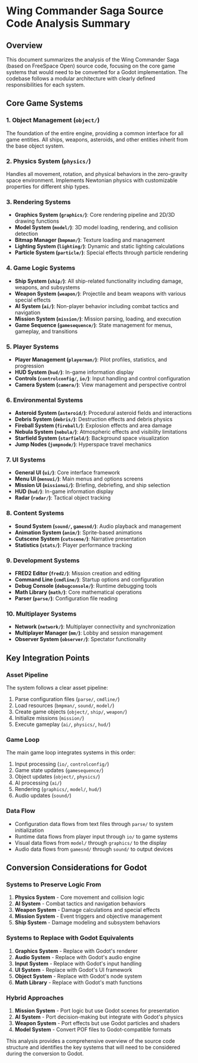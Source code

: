 # Wing Commander Saga Source Code Analysis Summary

## Overview
This document summarizes the analysis of the Wing Commander Saga (based on FreeSpace Open) source code, focusing on the core game systems that would need to be converted for a Godot implementation. The codebase follows a modular architecture with clearly defined responsibilities for each system.

## Core Game Systems

### 1. Object Management (`object/`)
The foundation of the entire engine, providing a common interface for all game entities. All ships, weapons, asteroids, and other entities inherit from the base object system.

### 2. Physics System (`physics/`)
Handles all movement, rotation, and physical behaviors in the zero-gravity space environment. Implements Newtonian physics with customizable properties for different ship types.

### 3. Rendering Systems
- **Graphics System (`graphics/`)**: Core rendering pipeline and 2D/3D drawing functions
- **Model System (`model/`)**: 3D model loading, rendering, and collision detection
- **Bitmap Manager (`bmpman/`)**: Texture loading and management
- **Lighting System (`lighting/`)**: Dynamic and static lighting calculations
- **Particle System (`particle/`)**: Special effects through particle rendering

### 4. Game Logic Systems
- **Ship System (`ship/`)**: All ship-related functionality including damage, weapons, and subsystems
- **Weapon System (`weapon/`)**: Projectile and beam weapons with various special effects
- **AI System (`ai/`)**: Non-player behavior including combat tactics and navigation
- **Mission System (`mission/`)**: Mission parsing, loading, and execution
- **Game Sequence (`gamesequence/`)**: State management for menus, gameplay, and transitions

### 5. Player Systems
- **Player Management (`playerman/`)**: Pilot profiles, statistics, and progression
- **HUD System (`hud/`)**: In-game information display
- **Controls (`controlconfig/`, `io/`)**: Input handling and control configuration
- **Camera System (`camera/`)**: View management and perspective control

### 6. Environmental Systems
- **Asteroid System (`asteroid/`)**: Procedural asteroid fields and interactions
- **Debris System (`debris/`)**: Destruction effects and debris physics
- **Fireball System (`fireball/`)**: Explosion effects and area damage
- **Nebula System (`nebula/`)**: Atmospheric effects and visibility limitations
- **Starfield System (`starfield/`)**: Background space visualization
- **Jump Nodes (`jumpnode/`)**: Hyperspace travel mechanics

### 7. UI Systems
- **General UI (`ui/`)**: Core interface framework
- **Menu UI (`menuui/`)**: Main menus and options screens
- **Mission UI (`missionui/`)**: Briefing, debriefing, and ship selection
- **HUD (`hud/`)**: In-game information display
- **Radar (`radar/`)**: Tactical object tracking

### 8. Content Systems
- **Sound System (`sound/`, `gamesnd/`)**: Audio playback and management
- **Animation System (`anim/`)**: Sprite-based animations
- **Cutscene System (`cutscene/`)**: Narrative presentation
- **Statistics (`stats/`)**: Player performance tracking

### 9. Development Systems
- **FRED2 Editor (`fred2/`)**: Mission creation and editing
- **Command Line (`cmdline/`)**: Startup options and configuration
- **Debug Console (`debugconsole/`)**: Runtime debugging tools
- **Math Library (`math/`)**: Core mathematical operations
- **Parser (`parse/`)**: Configuration file reading

### 10. Multiplayer Systems
- **Network (`network/`)**: Multiplayer connectivity and synchronization
- **Multiplayer Manager (`mm/`)**: Lobby and session management
- **Observer System (`observer/`)**: Spectator functionality

## Key Integration Points

### Asset Pipeline
The system follows a clear asset pipeline:
1. Parse configuration files (`parse/`, `cmdline/`)
2. Load resources (`bmpman/`, `sound/`, `model/`)
3. Create game objects (`object/`, `ship/`, `weapon/`)
4. Initialize missions (`mission/`)
5. Execute gameplay (`ai/`, `physics/`, `hud/`)

### Game Loop
The main game loop integrates systems in this order:
1. Input processing (`io/`, `controlconfig/`)
2. Game state updates (`gamesequence/`)
3. Object updates (`object/`, `physics/`)
4. AI processing (`ai/`)
5. Rendering (`graphics/`, `model/`, `hud/`)
6. Audio updates (`sound/`)

### Data Flow
- Configuration data flows from text files through `parse/` to system initialization
- Runtime data flows from player input through `io/` to game systems
- Visual data flows from `model/` through `graphics/` to the display
- Audio data flows from `gamesnd/` through `sound/` to output devices

## Conversion Considerations for Godot

### Systems to Preserve Logic From
1. **Physics System** - Core movement and collision logic
2. **AI System** - Combat tactics and navigation behaviors
3. **Weapon System** - Damage calculations and special effects
4. **Mission System** - Event triggers and objective management
5. **Ship System** - Damage modeling and subsystem behaviors

### Systems to Replace with Godot Equivalents
1. **Graphics System** - Replace with Godot's renderer
2. **Audio System** - Replace with Godot's audio engine
3. **Input System** - Replace with Godot's input handling
4. **UI System** - Replace with Godot's UI framework
5. **Object System** - Replace with Godot's node system
6. **Math Library** - Replace with Godot's math functions

### Hybrid Approaches
1. **Mission System** - Port logic but use Godot scenes for presentation
2. **AI System** - Port decision-making but integrate with Godot's physics
3. **Weapon System** - Port effects but use Godot particles and shaders
4. **Model System** - Convert POF files to Godot-compatible formats

This analysis provides a comprehensive overview of the source code structure and identifies the key systems that will need to be considered during the conversion to Godot.